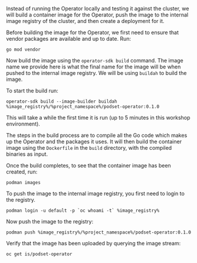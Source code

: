 Instead of running the Operator locally and testing it against the cluster, we will build a container image for the Operator, push the image to the internal image registry of the cluster, and then create a deployment for it.

Before building the image for the Operator, we first need to ensure that vendor packages are available and up to date. Run:

```execute
go mod vendor
```

Now build the image using the `operator-sdk build` command. The image name we provide here is what the final name for the image will be when pushed to the internal image registry. We will be using `buildah` to build the image.

To start the build run:

```execute
operator-sdk build --image-builder buildah %image_registry%/%project_namespace%/podset-operator:0.1.0
```

<span class="fas fa-exclamation-circle"></span> This will take a while the first time it is run (up to 5 minutes in this workshop environment).

The steps in the build process are to compile all the Go code which makes up the Operator and the packages it uses. It will then build the container image using the `Dockerfile` in the `build` directory, with the compiled binaries as input.

Once the build completes, to see that the container image has been created, run:

```execute
podman images
```

To push the image to the internal image registry, you first need to login to the registry.

```execute
podman login -u default -p `oc whoami -t` %image_registry%
```

Now push the image to the registry:

```execute
podman push %image_registry%/%project_namespace%/podset-operator:0.1.0
```

Verify that the image has been uploaded by querying the image stream:

```execute
oc get is/podset-operator
```
